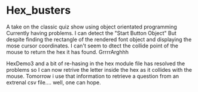 # Hex_busters
A take on the classic quiz show using object orientated programming
Currently having problems. I can detect the "Start Button Object"
But despite finding the rectangle of the rendered font object and displaying the mose cursor coordinates.
I can't seem to dtect the collide point of the mouse to return the hex it has found.
GrrrrArghhh

HexDemo3 and a bit of re-hasing in the hex module file has resolved the problems so I can now retrive the letter inside the hex as it collides with the mouse. Tomorrow i use that information to retrieve a question from an extrenal csv file.... well, one can hope.

